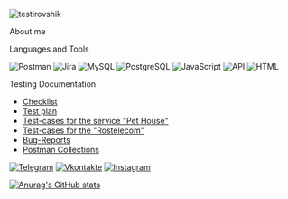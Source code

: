 ![testirovshik](https://github.com/InessaOV/InessaOV/assets/136575707/adc5196c-7d57-4c0a-b99a-0033891a9bf3)



About me

Languages and Tools

![Postman](https://img.shields.io/badge/-Postman-090909?style=for-the-badge&logo=Postman&logoColor=47C5FB)
![Jira](https://img.shields.io/badge/-Jira-090909?style=for-the-badge&logo=Jira&logoColor=097CDB)
![MySQL](https://img.shields.io/badge/-MySQL-090909?style=for-the-badge&logo=MySQL&logoColor=F8C52C)
![PostgreSQL](https://img.shields.io/badge/-PostgreSQL-090909?style=for-the-badge&logo=PostgreSQL&logoColor=F88C00)
![JavaScript](https://img.shields.io/badge/-JavaScript-090909?style=for-the-badge&logo=JavaScript&logoColor=E9D54D)
![API](https://img.shields.io/badge/-API-090909?style=for-the-badge&logo=API&logoColor=E5D3FF)
![HTML](https://img.shields.io/badge/-HTML-090909?style=for-the-badge&logo=HTML&logoColor=6296CC)


Testing Documentation

- [Checklist](https://docs.google.com/spreadsheets/d/1S_sDS8MT3sO_wrXlcRfFpLkrgRbNaFwfnkpvkGTAGbU/edit#gid=0)
- [Test plan](https://docs.google.com/document/d/1WF-CGk2lRxYauXfzSVivh961ImXP5SXHvVZyF84drUQ/edit)
- [Test-cases for the service "Pet House"](https://docs.google.com/spreadsheets/d/1C9jKk0yD13RDbIpKdn2Vcgundf9Cb37_-Err1YSr444/edit#gid=0)
- [Test-cases for the "Rostelecom"](https://cloud.mail.ru/public/vd3M/SXN26GY5A)
- [Bug-Reports](https://cloud.mail.ru/public/R8Bs/TYw1B2D2v)
- [Postman Collections](https://cloud.mail.ru/public/bejZ/t63MFEfEw)




[![Telegram](https://img.shields.io/badge/-Telegram-090909?style=for-the-badge&logo=telegram&logoColor=27A0D9)](https://t.me/InessaOv)
[![Vkontakte](https://img.shields.io/badge/-Vkontakte-090909?style=for-the-badge&logo=Vk&logoColor=4F7DB3)](https://vk.com/id17303618)
[![Instagram](https://img.shields.io/badge/-Instagram-090909?style=for-the-badge&logo=instagram&logoColor=B4068E)](https://www.instagram.com/inessa.ov?igshid=MzNINGNkZWQ4Mg==)


[![Anurag's GitHub stats](https://github-readme-stats.vercel.app/api?username=InessaOV)](https://github.com/anuraghazra/github-readme-stats)
